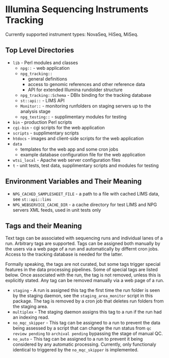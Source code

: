 Illumina Sequencing Instruments Tracking
========================================

Currently supported instrument types: NovaSeq, HiSeq, MiSeq.

Top Level Directories
---------------------

+ `lib` - Perl modules and classes
  + `npg::`          - web application
  + `npg_tracking::`
    + general definitions
    + access to genomic references and other reference data
    + API for extended Illumina rundolder structure
  + `npg_tracking::Schema` - DBIx binding for the tracking database
  + `st::api::`      - LIMS API
  + `Monitor::`      - monitoring runfolders on staging servers up to the
                       analysis stage
  + `npg_testing::`  - supplimentary modules for testing
+ `bin` - production Perl scripts
+ `cgi-bin` - cgi scripts for the web application
+ `scripts` - supplimentary scripts
+ `htdocs` - images and client-side scripts for the web application
+ `data`
  + templates for the web app and some cron jobs
  + example database configuration file for the web application
+ `wtsi_local` - Apache web server configuration files
+ `t` - unit tests, test data, supplimentary scripts and modules for testing

Environment Variables and Their Meaning
---------------------------------------

+ `NPG_CACHED_SAMPLESHEET_FILE` - a path to a file with cached LIMS data,
                                  see `st::api::lims`
+ `NPG_WEBSERVICE_CACHE_DIR` - a cache directory for test LIMS and NPG servers
                               XML feeds, used in unit tests only

Tags and their Meaning
----------------------

Text tags can be associated with sequencing runs and individual lanes of a run.
Arbitrary tags are supported. Tags can be assigned both manually by the users
via a web page of a run and automatically by differnt cron jobs. Access to the
tracking database is needed for the latter.

Formally speaking, the tags are not curated, but some tags trigger special
features in the data processing pipelines. Some of special tags are listed
below. Once associated with the run, the tag is not removed, unless this is
explicitly stated. Any tag can be removed manually via a web page of a run.

+ `staging` - A run is assigned this tag the first time the run folder is seen
              by the staging daemon, see the `staging_area_monitor` script in
              this package. The tag is removed by a cron job that deletes
              run folders from the staging area.
+ `multiplex` - The staging daemon assigns this tag to a run if the run had
                an indexing read.
+ `no_mqc_skipper` - This tag can be assigned to a run to prevent the data
                     being assessed by a script that can change the run status
                     from `qc review pending` to `archival pending` bypassing
                     the stage of manual QC.
+ `no_auto` - This tag can be assigned to a run to prevent it being considered
              by any automatic processing. Currently, only functionaly
              identical to triggered by the `no_mqc_skipper` is implemented.

